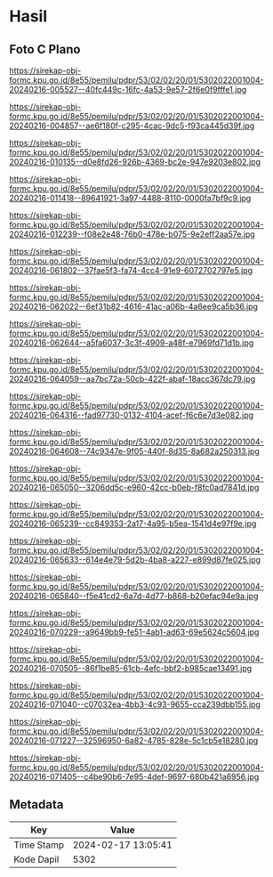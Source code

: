 # Hasil

## Foto C Plano

https://sirekap-obj-formc.kpu.go.id/8e55/pemilu/pdpr/53/02/02/20/01/5302022001004-20240216-005527--40fc449c-16fc-4a53-9e57-2f6e0f9fffe1.jpg

https://sirekap-obj-formc.kpu.go.id/8e55/pemilu/pdpr/53/02/02/20/01/5302022001004-20240216-004857--ae6f180f-c295-4cac-9dc5-f93ca445d39f.jpg

https://sirekap-obj-formc.kpu.go.id/8e55/pemilu/pdpr/53/02/02/20/01/5302022001004-20240216-010135--d0e8fd26-926b-4369-bc2e-947e9203e802.jpg

https://sirekap-obj-formc.kpu.go.id/8e55/pemilu/pdpr/53/02/02/20/01/5302022001004-20240216-011418--89641921-3a97-4488-8110-0000fa7bf9c9.jpg

https://sirekap-obj-formc.kpu.go.id/8e55/pemilu/pdpr/53/02/02/20/01/5302022001004-20240216-012239--f08e2e48-76b0-478e-b075-9e2eff2aa57e.jpg

https://sirekap-obj-formc.kpu.go.id/8e55/pemilu/pdpr/53/02/02/20/01/5302022001004-20240216-061802--37fae5f3-fa74-4cc4-91e9-6072702797e5.jpg

https://sirekap-obj-formc.kpu.go.id/8e55/pemilu/pdpr/53/02/02/20/01/5302022001004-20240216-062022--6ef31b82-4616-41ac-a06b-4a6ee9ca5b36.jpg

https://sirekap-obj-formc.kpu.go.id/8e55/pemilu/pdpr/53/02/02/20/01/5302022001004-20240216-062644--a5fa6037-3c3f-4909-a48f-e7969fd71d1b.jpg

https://sirekap-obj-formc.kpu.go.id/8e55/pemilu/pdpr/53/02/02/20/01/5302022001004-20240216-064059--aa7bc72a-50cb-422f-abaf-18acc367dc79.jpg

https://sirekap-obj-formc.kpu.go.id/8e55/pemilu/pdpr/53/02/02/20/01/5302022001004-20240216-064316--fad97730-0132-4104-acef-f6c6e7d3e082.jpg

https://sirekap-obj-formc.kpu.go.id/8e55/pemilu/pdpr/53/02/02/20/01/5302022001004-20240216-064608--74c9347e-9f05-440f-8d35-8a682a250313.jpg

https://sirekap-obj-formc.kpu.go.id/8e55/pemilu/pdpr/53/02/02/20/01/5302022001004-20240216-065050--3206dd5c-e960-42cc-b0eb-f8fc0ad7841d.jpg

https://sirekap-obj-formc.kpu.go.id/8e55/pemilu/pdpr/53/02/02/20/01/5302022001004-20240216-065239--cc849353-2a17-4a95-b5ea-1541d4e97f9e.jpg

https://sirekap-obj-formc.kpu.go.id/8e55/pemilu/pdpr/53/02/02/20/01/5302022001004-20240216-065633--614e4e79-5d2b-4ba8-a227-e899d87fe025.jpg

https://sirekap-obj-formc.kpu.go.id/8e55/pemilu/pdpr/53/02/02/20/01/5302022001004-20240216-065840--f5e41cd2-6a7d-4d77-b868-b20efac94e9a.jpg

https://sirekap-obj-formc.kpu.go.id/8e55/pemilu/pdpr/53/02/02/20/01/5302022001004-20240216-070229--a9649bb9-fe51-4ab1-ad63-69e5624c5604.jpg

https://sirekap-obj-formc.kpu.go.id/8e55/pemilu/pdpr/53/02/02/20/01/5302022001004-20240216-070505--86f1be85-61cb-4efc-bbf2-b985cae13491.jpg

https://sirekap-obj-formc.kpu.go.id/8e55/pemilu/pdpr/53/02/02/20/01/5302022001004-20240216-071040--c07032ea-4bb3-4c93-9655-cca239dbb155.jpg

https://sirekap-obj-formc.kpu.go.id/8e55/pemilu/pdpr/53/02/02/20/01/5302022001004-20240216-071227--32596950-6a82-4785-828e-5c1cb5e18280.jpg

https://sirekap-obj-formc.kpu.go.id/8e55/pemilu/pdpr/53/02/02/20/01/5302022001004-20240216-071405--c4be90b6-7e95-4def-9697-680b421a6956.jpg


## Metadata

| Key        | Value               |
| ---------- | ------------------- |
| Time Stamp | 2024-02-17 13:05:41 |
| Kode Dapil | 5302                |



